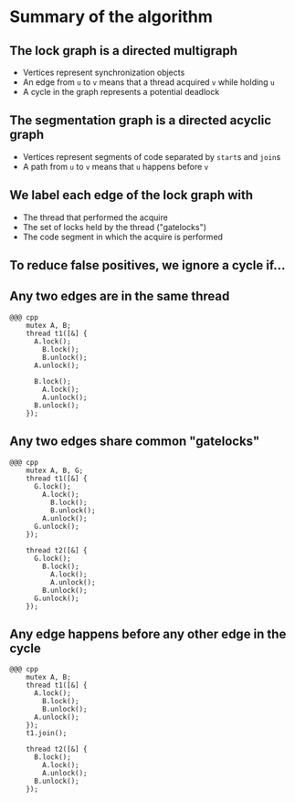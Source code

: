 <!SLIDE>
# Summary of the algorithm


<!SLIDE smbullets incremental>
## The lock graph is a directed multigraph

* Vertices represent synchronization objects
* An edge from `u` to `v` means that a thread acquired `v` while holding `u`
* A cycle in the graph represents a potential deadlock


<!SLIDE smbullets incremental>
## The segmentation graph is a directed acyclic graph

* Vertices represent segments of code separated by `start`s and `join`s
* A path from `u` to `v` means that `u` happens before `v`


<!SLIDE smbullets incremental>
## We label each edge of the lock graph with

* The thread that performed the acquire
* The set of locks held by the thread ("gatelocks")
* The code segment in which the acquire is performed


<!SLIDE>
## To reduce false positives, we ignore a cycle if...


<!SLIDE small>
## Any two edges are in the same thread

    @@@ cpp
        mutex A, B;
        thread t1([&] {
          A.lock();
            B.lock();
            B.unlock();
          A.unlock();

          B.lock();
            A.lock();
            A.unlock();
          B.unlock();
        });


<!SLIDE small>
## Any two edges share common "gatelocks"

    @@@ cpp
        mutex A, B, G;
        thread t1([&] {
          G.lock();
            A.lock();
              B.lock();
              B.unlock();
            A.unlock();
          G.unlock();
        });

        thread t2([&] {
          G.lock();
            B.lock();
              A.lock();
              A.unlock();
            B.unlock();
          G.unlock();
        });


<!SLIDE small>
## Any edge happens before any other edge in the cycle

    @@@ cpp
        mutex A, B;
        thread t1([&] {
          A.lock();
            B.lock();
            B.unlock();
          A.unlock();
        });
        t1.join();

        thread t2([&] {
          B.lock();
            A.lock();
            A.unlock();
          B.unlock();
        });
